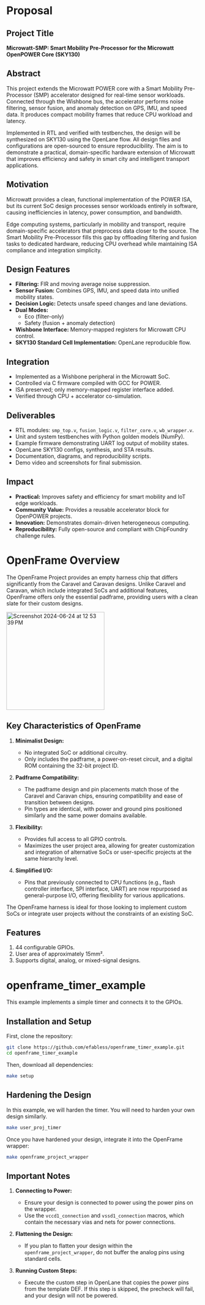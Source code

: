 # Proposal

## Project Title
**Microwatt-SMP: Smart Mobility Pre-Processor for the Microwatt OpenPOWER Core (SKY130)**

## Abstract
This project extends the Microwatt POWER core with a Smart Mobility Pre-Processor (SMP) accelerator designed for real-time sensor workloads. Connected through the Wishbone bus, the accelerator performs noise filtering, sensor fusion, and anomaly detection on GPS, IMU, and speed data. It produces compact mobility frames that reduce CPU workload and latency.

Implemented in RTL and verified with testbenches, the design will be synthesized on SKY130 using the OpenLane flow. All design files and configurations are open-sourced to ensure reproducibility. The aim is to demonstrate a practical, domain-specific hardware extension of Microwatt that improves efficiency and safety in smart city and intelligent transport applications.

## Motivation
Microwatt provides a clean, functional implementation of the POWER ISA, but its current SoC design processes sensor workloads entirely in software, causing inefficiencies in latency, power consumption, and bandwidth.  

Edge computing systems, particularly in mobility and transport, require domain-specific accelerators that preprocess data closer to the source. The Smart Mobility Pre-Processor fills this gap by offloading filtering and fusion tasks to dedicated hardware, reducing CPU overhead while maintaining ISA compliance and integration simplicity.

## Design Features
- **Filtering:** FIR and moving average noise suppression.
- **Sensor Fusion:** Combines GPS, IMU, and speed data into unified mobility states.
- **Decision Logic:** Detects unsafe speed changes and lane deviations.
- **Dual Modes:** 
  - Eco (filter-only)
  - Safety (fusion + anomaly detection)
- **Wishbone Interface:** Memory-mapped registers for Microwatt CPU control.
- **SKY130 Standard Cell Implementation:** OpenLane reproducible flow.

## Integration
- Implemented as a Wishbone peripheral in the Microwatt SoC.
- Controlled via C firmware compiled with GCC for POWER.
- ISA preserved; only memory-mapped register interface added.
- Verified through CPU + accelerator co-simulation.

## Deliverables
- RTL modules: `smp_top.v`, `fusion_logic.v`, `filter_core.v`, `wb_wrapper.v`.
- Unit and system testbenches with Python golden models (NumPy).
- Example firmware demonstrating UART log output of mobility states.
- OpenLane SKY130 configs, synthesis, and STA results.
- Documentation, diagrams, and reproducibility scripts.
- Demo video and screenshots for final submission.

## Impact
- **Practical:** Improves safety and efficiency for smart mobility and IoT edge workloads.
- **Community Value:** Provides a reusable accelerator block for OpenPOWER projects.
- **Innovation:** Demonstrates domain-driven heterogeneous computing.
- **Reproducibility:** Fully open-source and compliant with ChipFoundry challenge rules.

# OpenFrame Overview

The OpenFrame Project provides an empty harness chip that differs significantly from the Caravel and Caravan designs. Unlike Caravel and Caravan, which include integrated SoCs and additional features, OpenFrame offers only the essential padframe, providing users with a clean slate for their custom designs.

<img width="256" alt="Screenshot 2024-06-24 at 12 53 39 PM" src="https://github.com/efabless/openframe_timer_example/assets/67271180/ff58b58b-b9c8-4d5e-b9bc-bf344355fa80">

## Key Characteristics of OpenFrame

1. **Minimalist Design:** 
   - No integrated SoC or additional circuitry.
   - Only includes the padframe, a power-on-reset circuit, and a digital ROM containing the 32-bit project ID.

2. **Padframe Compatibility:**
   - The padframe design and pin placements match those of the Caravel and Caravan chips, ensuring compatibility and ease of transition between designs.
   - Pin types are identical, with power and ground pins positioned similarly and the same power domains available.

3. **Flexibility:**
   - Provides full access to all GPIO controls.
   - Maximizes the user project area, allowing for greater customization and integration of alternative SoCs or user-specific projects at the same hierarchy level.

4. **Simplified I/O:**
   - Pins that previously connected to CPU functions (e.g., flash controller interface, SPI interface, UART) are now repurposed as general-purpose I/O, offering flexibility for various applications.

The OpenFrame harness is ideal for those looking to implement custom SoCs or integrate user projects without the constraints of an existing SoC.

## Features

1. 44 configurable GPIOs.
2. User area of approximately 15mm².
3. Supports digital, analog, or mixed-signal designs.

# openframe_timer_example

This example implements a simple timer and connects it to the GPIOs.

## Installation and Setup

First, clone the repository:

```bash
git clone https://github.com/efabless/openframe_timer_example.git
cd openframe_timer_example
```

Then, download all dependencies:

```bash
make setup
```

## Hardening the Design

In this example, we will harden the timer. You will need to harden your own design similarly.

```bash
make user_proj_timer
```

Once you have hardened your design, integrate it into the OpenFrame wrapper:

```bash
make openframe_project_wrapper
```

## Important Notes

1. **Connecting to Power:**
   - Ensure your design is connected to power using the power pins on the wrapper.
   - Use the `vccd1_connection` and `vssd1_connection` macros, which contain the necessary vias and nets for power connections.

2. **Flattening the Design:**
   - If you plan to flatten your design within the `openframe_project_wrapper`, do not buffer the analog pins using standard cells.

3. **Running Custom Steps:**
   - Execute the custom step in OpenLane that copies the power pins from the template DEF. If this step is skipped, the precheck will fail, and your design will not be powered.
